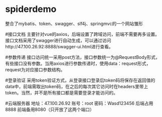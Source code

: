 # spiderdemo
 整合了mybatis、token、swagger、slf4j、springmvc的一个网站雏形

#接口文档
主要针对vue的axios，后端设置了跨域访问，前端不需要再多设置。接口文档采用了swagger进行自动生成，可以通过访问http://47.100.26.92:8888/swagger-ui.html进行查看。

#参数传递
接口访问统一采用post方法，接口参数统一为@RequestBody形式，有些接口没有参数。当用axios进行参数传递时，使用data：request形式，request为对应接口参数结构。

#登录验证
采用token验证方式，从登录接口登录后token码将保存在返回值的data中，前端需取出token码，在之后的每次其它访问时在headers里带上token。当然，并不是所有接口都是需要登录才能访问的。

#云端服务器
地址：47.100.26.92 账号：root 密码：Wasd123456 后端占用8888 前端备用8080（只开放了这两个端口）



